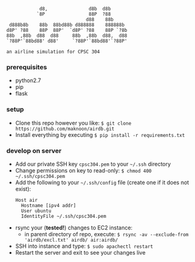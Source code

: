 ```
            d8,               d8b  d8b      
           `8P                88P  ?88      
                             d88    88b     
 d888b8b    88b  88bd88b d888888    888888b 
d8P' ?88    88P  88P'  `d8P' ?88    88P `?8b
88b  ,88b  d88  d88     88b  ,88b  d88,  d88
`?88P'`88bd88' d88'     `?88P'`88bd88'`?88P'                                             

an airline simulation for CPSC 304
```

### prerequisites
- python2.7  
- pip  
- flask  

### setup
- Clone this repo however you like: `$ git clone https://github.com/maknoon/airdb.git`  
- Install everything by executing `$ pip install -r requirements.txt`  

### develop on server
- Add our private SSH key `cpsc304.pem` to your `~/.ssh` directory  
- Change permissions on key to read-only: `$ chmod 400 ~/.ssh/cpsc304.pem`
- Add the following to your `~/.ssh/config` file (create one if it does not exist):  
  ```.ssh/config
  Host air
  	Hostname [ipv4 addr]
  	User ubuntu
  	IdentityFile ~/.ssh/cpsc304.pem
  ```
- rsync your (**tested!**) changes to EC2 instance:
  - in parent directory of repo, execute: `$ rsync -av --exclude-from 'airdb/excl.txt' airdb/ air:airdb/`  
- SSH into instance and type: `$ sudo apachectl restart`  
- Restart the server and exit to see your changes live  
